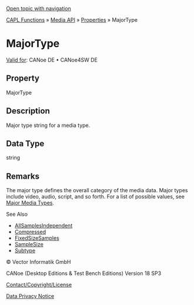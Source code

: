 [Open topic with navigation](../../../../../CANoeDEFamily.htm#Topics/CAPLFunctions/Media/Properties/CAPLfunctionMajorType.md)

[CAPL Functions](../../CAPLfunctions.md) » [Media API](../CAPLfunctionsMediaOverview.md) » [Properties](../CAPLfunctionsMediaProperties.md) » MajorType

# MajorType

[Valid for](../../../Shared/FeatureAvailability.md):  CANoe DE • CANoe4SW DE

## Property

MajorType

## Description

Major type string for a media type.

## Data Type

string

## Remarks

The major type defines the overall category of the media data. Major types include video, audio, script, and so forth. For a list of possible values, see [Major Media Types](../CAPLfunctionsMediaMajorMediaTypesSubtypes.md).

See Also

- [AllSamplesIndependent](CAPLfunctionAllSamplesIndependent.md#aanchor1334)
- [Compressed](CAPLfunctionCompressed.md#aanchor22508)
- [FixedSizeSamples](CAPLfunctionFixedSizeSamples.md#aanchor27431)
- [SampleSize](CAPLfunctionSampleSize.md#aanchor13699)
- [Subtype](CAPLfunctionSubType.md#aanchor20044)

© Vector Informatik GmbH

CANoe (Desktop Editions & Test Bench Editions) Version 18 SP3

[Contact/Copyright/License](../../../Shared/ContactCopyrightLicense.md)

[Data Privacy Notice](https://www.vector.com/int/en/company/get-info/privacy-policy/)
